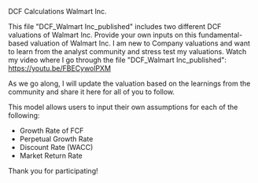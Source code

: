 DCF Calculations Walmart Inc.

This file "DCF_Walmart Inc_published" includes two different DCF valuations of Walmart Inc.
Provide your own inputs on this fundamental-based valuation of Walmart Inc.
I am new to Company valuations and want to learn from the analyst community and stress test my valuations. 
Watch my video where I go through the file "DCF_Walmart Inc_published": https://youtu.be/FBECywolPXM

As we go along, I will update the valuation based on the learnings from the community and share it here for all of you to follow.

This model allows users to input their own assumptions for each of the following:
- Growth Rate of FCF
- Perpetual Growth Rate
- Discount Rate (WACC)
- Market Return Rate

Thank you for participating!
